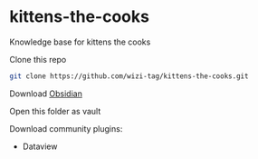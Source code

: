 # kittens-the-cooks
Knowledge base for kittens the cooks

Clone this repo
```bash
git clone https://github.com/wizi-tag/kittens-the-cooks.git
```

Download [Obsidian](https://obsidian.md/download)

Open this folder as vault

Download community plugins:
- Dataview
